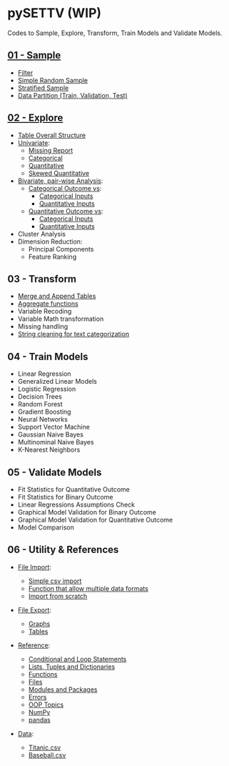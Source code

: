 # pySETTV (WIP)
Codes to Sample, Explore, Transform, Train Models and Validate Models.

## [01 - Sample](https://github.com/danielrferreira/pySETTV/tree/main/01%20-%20Sample)
- [Filter](https://github.com/danielrferreira/pySETTV/tree/main/01%20-%20Sample/Filter)
- [Simple Random Sample](https://github.com/danielrferreira/pySETTV/tree/main/01%20-%20Sample/Simple%20Random)
- [Stratified Sample](https://github.com/danielrferreira/pySETTV/tree/main/01%20-%20Sample/Stratified)
- [Data Partition (Train, Validation, Test)](https://github.com/danielrferreira/pySETTV/tree/main/01%20-%20Sample/Data%20Partition)
## [02 - Explore](https://github.com/danielrferreira/pySETTV/tree/main/02%20-%20Explore)
* [Table Overall Structure](https://github.com/danielrferreira/pySETTV/tree/main/02%20-%20Explore/Overall%20Structure)
* [Univariate](https://github.com/danielrferreira/pySETTV/tree/main/02%20-%20Explore/Univariate):
  - [Missing Report](https://github.com/danielrferreira/pySETTV/tree/main/02%20-%20Explore/Univariate/Missing)
  - [Categorical](https://github.com/danielrferreira/pySETTV/tree/main/02%20-%20Explore/Univariate/Categorical)
  - [Quantitative](https://github.com/danielrferreira/pySETTV/tree/main/02%20-%20Explore/Univariate/Quantitative)
  - [Skewed Quantitative](https://github.com/danielrferreira/pySETTV/tree/main/02%20-%20Explore/Univariate/Skewed%20Quantitative)
* [Bivariate, pair-wise Analysis](https://github.com/danielrferreira/pySETTV/tree/main/02%20-%20Explore/Bivariate):
  - [Categorical Outcome vs](https://github.com/danielrferreira/pySETTV/tree/main/02%20-%20Explore/Bivariate/Categorical%20Outcome):
    - [Categorical Inputs](https://github.com/danielrferreira/pySETTV/tree/main/02%20-%20Explore/Bivariate/Categorical%20Outcome/Categorical%20Inputs)
    - [Quantitative Inputs](https://github.com/danielrferreira/pySETTV/tree/main/02%20-%20Explore/Bivariate/Categorical%20Outcome/Quantitative%20Inputs)
  - [Quantitative Outcome vs](https://github.com/danielrferreira/pySETTV/tree/main/02%20-%20Explore/Bivariate/Quantitative%20Outcome):
    - [Categorical Inputs](https://github.com/danielrferreira/pySETTV/tree/main/02%20-%20Explore/Bivariate/Quantitative%20Outcome/Categorical%20Inputs)
    - [Quantitative Inputs](https://github.com/danielrferreira/pySETTV/tree/main/02%20-%20Explore/Bivariate/Quantitative%20Outcome/Quantitative%20Inputs) 
* Cluster Analysis
* Dimension Reduction:
  - Principal Components
  - Feature Ranking
## 03 - Transform
- [Merge and Append Tables](https://github.com/danielrferreira/pySETTV/tree/main/03%20-%20Transform/Merge%20and%20Append)
- [Aggregate functions](https://github.com/danielrferreira/pySETTV/tree/main/03%20-%20Transform/Aggregate)
- Variable Recoding
- Variable Math transformation
- Missing handling
- [String cleaning for text categorization](https://github.com/danielrferreira/pySETTV/tree/main/03%20-%20Transform/String%20Cleaning)
## 04 - Train Models
- Linear Regression
- Generalized Linear Models
- Logistic Regression
- Decision Trees
- Random Forest
- Gradient Boosting
- Neural Networks
- Support Vector Machine
- Gaussian Naive Bayes
- Multinominal Naive Bayes
- K-Nearest Neighbors
## 05 - Validate Models
- Fit Statistics for Quantitative Outcome
- Fit Statistics for Binary Outcome
- Linear Regressions Assumptions Check
- Graphical Model Validation for Binary Outcome
- Graphical Model Validation for Quantitative Outcome
- Model Comparison
## 06 - Utility & References
* [File Import](https://github.com/danielrferreira/pySETTV/tree/main/06%20-%20Utility%20&%20References/File%20Import):
  - [Simple csv import](https://github.com/danielrferreira/pySETTV/tree/main/06%20-%20Utility%20&%20References/File%20Import/Simple%20CSV%20Import)
  - [Function that allow multiple data formats](https://github.com/danielrferreira/pySETTV/tree/main/06%20-%20Utility%20&%20References/File%20Import/Multiple%20Formats)
  - [Import from scratch](https://github.com/danielrferreira/pySETTV/tree/main/06%20-%20Utility%20&%20References/File%20Import/Import%20from%20scratch)
* [File Export](https://github.com/danielrferreira/pySETTV/tree/main/06%20-%20Utility%20%26%20References/File%20Export):
  - [Graphs](https://github.com/danielrferreira/pySETTV/tree/main/06%20-%20Utility%20%26%20References/File%20Export/Graphs)
  - [Tables](https://github.com/danielrferreira/pySETTV/tree/main/06%20-%20Utility%20%26%20References/File%20Export/Tables)
* [Reference](https://github.com/danielrferreira/pySETTV/tree/main/06%20-%20Utility%20%26%20References/Reference):
  - [Conditional and Loop Statements](https://github.com/danielrferreira/pySETTV/tree/main/06%20-%20Utility%20%26%20References/Reference/Conditional%20and%20Loops)
  - [Lists, Tuples and Dictionaries](https://github.com/danielrferreira/pySETTV/tree/main/06%20-%20Utility%20%26%20References/Reference/Lists%20Tuples%20and%20Dictionaries)
  - [Functions](https://github.com/danielrferreira/pySETTV/tree/main/06%20-%20Utility%20%26%20References/Reference/Functions)
  - [Files](https://github.com/danielrferreira/pySETTV/tree/main/06%20-%20Utility%20%26%20References/Reference/Files)
  - [Modules and Packages](https://github.com/danielrferreira/pySETTV/tree/main/06%20-%20Utility%20%26%20References/Reference/Modules%20and%20Packages)
  - [Errors](https://github.com/danielrferreira/pySETTV/tree/main/06%20-%20Utility%20%26%20References/Reference/Errors)
  - [OOP Topics](https://github.com/danielrferreira/pySETTV/tree/main/06%20-%20Utility%20%26%20References/Reference/OOP)
  - [NumPy](https://github.com/danielrferreira/pySETTV/tree/main/06%20-%20Utility%20%26%20References/Reference/NumPy)
  - [pandas](https://github.com/danielrferreira/pySETTV/tree/main/06%20-%20Utility%20%26%20References/Reference/pandas)

* [Data](https://github.com/danielrferreira/pySETTV/tree/main/06%20-%20Utility%20%26%20References/Data):
  - [Titanic.csv](https://github.com/danielrferreira/pySETTV/blob/main/06%20-%20Utility%20%26%20References/Data/train_titanic.csv)
  - [Baseball.csv](https://github.com/danielrferreira/pySETTV/blob/main/06%20-%20Utility%20%26%20References/Data/batting_2021_2022_2023.csv)
